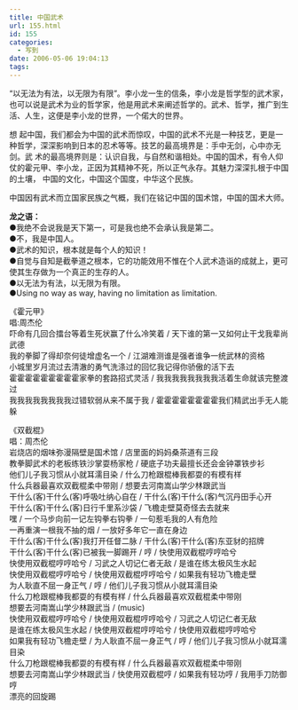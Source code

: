 ```yaml
---
title: 中国武术
url: 155.html
id: 155
categories:
  - 写到
date: 2006-05-06 19:04:13
tags:
---
```


“以无法为有法，以无限为有限”。李小龙一生的信条，李小龙是哲学型的武术家，也可以说是武术为业的哲学家，他是用武术来阐述哲学的。武术、哲学，推广到生活、人生，这便是李小龙的世界，一个偌大的世界。  
  
想 起中国，我们都会为中国的武术而惊叹，中国的武术不光是一种技艺，更是一种哲学，深深影响到日本的忍术等等。技艺的最高境界是：手中无剑，心中亦无剑。武 术的最高境界则是：认识自我，与自然和谐相处。中国的国术，有令人仰仗的霍元甲、李小龙，正因为其精神不死，所以正气永存。其魅力深深扎根于中国的土壤， 中国的文化，中国这个国度，中华这个民族。  
  
中国因有武术而立国家民族之气概，我们在铭记中国的国术馆，中国的国术大师。  
  
**龙之语：**  
●我绝不会说我是天下第一，可是我也绝不会承认我是第二。  
●不，我是中国人。  
●武术的知识，根本就是每个人的知识！  
●自觉与自知是截拳道之根本，它的功能效用不惟在个人武术造诣的成就上，更可使其生存做为一个真正的生存的人。  
●以无法为有法，以无限为有限。  
●Using no way as way, having no limitation as limitation.  
  
  
  
《霍元甲》  
唱:周杰伦  
吓命有几回合擂台等着生死状赢了什么冷笑着 / 天下谁的第一又如何止干戈我辈尚武德  
我的拳脚了得却奈何徒增虚名一个 / 江湖难测谁是强者谁争一统武林的资格  
小城里岁月流过去清澈的勇气洗涤过的回忆我记得你骄傲的活下去  
霍霍霍霍霍霍霍霍霍家拳的套路招式灵活 / 我我我我我我我我活着生命就该完整渡过  
我我我我我我我我过错软弱从来不属于我 / 霍霍霍霍霍霍霍霍我们精武出手无人能躲  
  
  
《双截棍》  
唱：周杰伦  
岩烧店的烟味弥漫隔壁是国术馆 / 店里面的妈妈桑茶道有三段  
教拳脚武术的老板练铁沙掌耍杨家枪 / 硬底子功夫最擅长还会金钟罩铁步衫  
他们儿子我习惯从小就耳濡目染 / 什么刀枪跟棍棒我都耍的有模有样  
什么兵器最喜欢双截棍柔中带刚 / 想要去河南嵩山学少林跟武当  
干什么(客)干什么(客)呼吸吐纳心自在 / 干什么(客)干什么(客)气沉丹田手心开  
干什么(客)干什么(客)日行千里系沙袋 / 飞檐走壁莫奇怪去去就来  
嘿 / 一个马步向前一记左钩拳右钩拳 / 一句惹毛我的人有危险  
一再重演一根我不抽的烟 / 一放好多年它一直在身边  
干什么(客)干什么(客)我打开任督二脉 / 干什么(客)干什么(客)东亚豺的招牌  
干什么(客)干什么(客)已被我一脚踢开 / 哼 / 快使用双截棍哼哼哈兮  
快使用双截棍哼哼哈兮 / 习武之人切记仁者无敌 / 是谁在练太极风生水起  
快使用双截棍哼哼哈兮 / 快使用双截棍哼哼哈兮 / 如果我有轻功飞檐走壁  
为人耿直不屈一身正气 / 哼 / 他们儿子我习惯从小就耳濡目染  
什么刀枪跟棍棒我都耍的有模有样 / 什么兵器最喜欢双截棍柔中带刚  
想要去河南嵩山学少林跟武当 / (music)  
快使用双截棍哼哼哈兮 / 快使用双截棍哼哼哈兮 / 习武之人切记仁者无敌  
是谁在练太极风生水起 / 快使用双截棍哼哼哈兮 / 快使用双截棍哼哼哈兮  
如果我有轻功飞檐走壁 / 为人耿直不屈一身正气 / 哼 / 他们儿子我习惯从小就耳濡目染  
什么刀枪跟棍棒我都耍的有模有样 / 什么兵器最喜欢双截棍柔中带刚  
想要去河南嵩山学少林跟武当 / 快使用双截棍哼 / 如果我有轻功哼 / 我用手刀防御哼  
漂亮的回旋踢